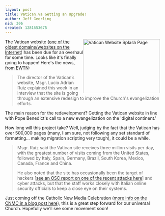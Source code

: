 ```yaml
---
layout: post
title: Vatican.va Getting an Upgrade!
author: Jeff Geerling
nid: 306
created: 1281653675
---
```

<p><img alt="Vatican Website Splash Page" src="http://www.opensourcecatholic.com/sites/opensourcecatholic.com/files/user-uploads/oscatholic/vatican-home-page.jpg" style="float: right; width: 250px; height: 176px; " title="" />The Vatican website (<a href="/blog/oscatholic/vatican-one-first-websit">one of the oldest domains/websites on the Internet</a>) has been due for an overhaul for some time. Looks like it&#39;s finally going to happen! Here&#39;s the news, <a href="http://www.ewtnnews.com/new.php?id=1395">from EWTN</a>:</p>
<blockquote>
<p>The director of the Vatican&rsquo;s website, Msgr. Lucio Adrian Ruiz explained this week in an interview that the site is going through an extensive redesign to improve the Church&#39;s evangelization efforts.</p>
</blockquote>
<p>The main reason for the redevelopment? Getting the Vatican website in line with Pope Benedict&#39;s call to a new evangelization on the &#39;digital continent.&#39;</p>
<p>How long will this project take? Well, judging by the fact that the Vatican has over 500,000 pages (many, I am sure, not following any set standard of formatting... making migration scripting very tough), it could be a while.</p>
<blockquote>
<p>Msgr. Ruiz said the Vatican site receives three million visits per day, with the greatest number of visits coming from the United States, followed by Italy, Spain, Germany, Brazil, South Korea, Mexico, Canada, France and China.</p>
<p>He also noted that the site has occasionally been the target of hackers [<a href="/blog/matt-k/vatican-website-may-have">see an OSC report on one of the recent attacks here</a>] and cyber attacks, but that the staff works closely with Italian online security officials to keep a close eye on their systems.</p>
</blockquote>
<p>Just coming off the Catholic New Media Celebration (<a href="http://archstl.org/webdev/post/catholic-new-media-celebration-mmx">more info on the CNMC in a blog post here</a>), this is a great step forward for our universal Church. Hopefully we&#39;ll see some movement soon!</p>
